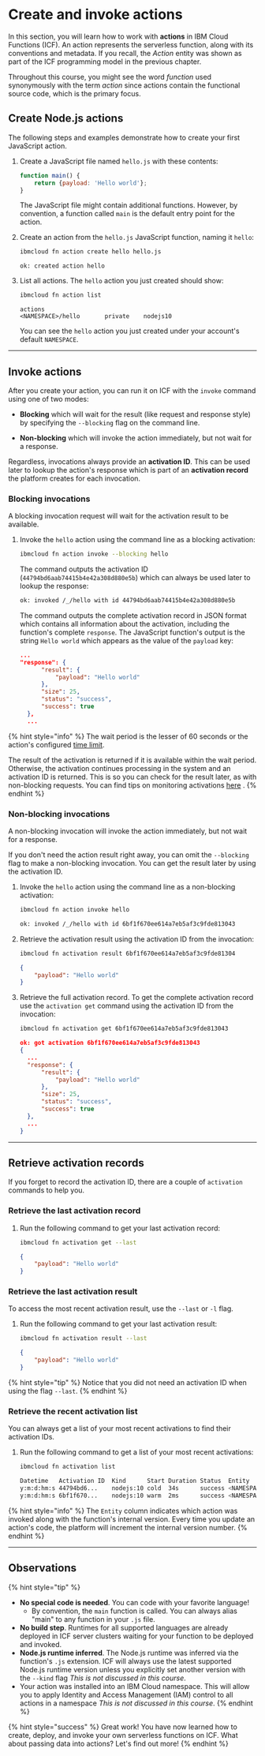 <!--
#
# Licensed to the Apache Software Foundation (ASF) under one or more
# contributor license agreements.  See the NOTICE file distributed with
# this work for additional information regarding copyright ownership.
# The ASF licenses this file to You under the Apache License, Version 2.0
# (the "License"); you may not use this file except in compliance with
# the License.  You may obtain a copy of the License at
#
#     http://www.apache.org/licenses/LICENSE-2.0
#
# Unless required by applicable law or agreed to in writing, software
# distributed under the License is distributed on an "AS IS" BASIS,
# WITHOUT WARRANTIES OR CONDITIONS OF ANY KIND, either express or implied.
# See the License for the specific language governing permissions and
# limitations under the License.
#
-->

# Create and invoke actions

In this section, you will learn how to work with **actions** in IBM Cloud Functions (ICF). An action represents the serverless function, along with its conventions and metadata. If you recall, the _Action_ entity was shown as part of the ICF programming model in the previous chapter.

Throughout this course, you might see the word _function_ used synonymously with the term _action_ since actions contain the functional source code, which is the primary focus.

## Create Node.js actions

The following steps and examples demonstrate how to create your first JavaScript action.

1. Create a JavaScript file named `hello.js` with these contents:

    ```javascript
    function main() {
        return {payload: 'Hello world'};
    }
    ```

    The JavaScript file might contain additional functions. However, by convention, a function called `main` is the default entry point for the action.

2. Create an action from the `hello.js` JavaScript function, naming it `hello`:

    ```bash
    ibmcloud fn action create hello hello.js
    ```

    ```text
    ok: created action hello
    ```

3. List all actions. The `hello` action you just created should show:

    ```bash
    ibmcloud fn action list
    ```

    ```text
    actions
    <NAMESPACE>/hello       private    nodejs10
    ```

    You can see the `hello` action you just created under your account's default `NAMESPACE`.

---

## Invoke actions

After you create your action, you can run it on ICF with the `invoke` command using one of two modes:

- **Blocking** which will wait for the result \(like request and response style\) by specifying the `--blocking` flag on the command line.

- **Non-blocking** which will invoke the action immediately, but not wait for a response.

Regardless, invocations always provide an **activation ID**. This can be used later to lookup the action's response which is part of an **activation record** the platform creates for each invocation.

### Blocking invocations

A blocking invocation request will wait for the activation result to be available.

1. Invoke the `hello` action using the command line as a blocking activation:

    ```bash
    ibmcloud fn action invoke --blocking hello
    ```

    The command outputs the activation ID (`44794bd6aab74415b4e42a308d880e5b`) which can always be used later to lookup the response:

    ```bash
    ok: invoked /_/hello with id 44794bd6aab74415b4e42a308d880e5b
    ```

    The command outputs the complete activation record in JSON format which contains all information about the activation, including the function's complete `response`. The JavaScript function's output is the string `Hello world` which appears as the value of the `payload` key:

    ```json
    ...
    "response": {
          "result": {
              "payload": "Hello world"
          },
          "size": 25,
          "status": "success",
          "success": true
      },
      ...
    ```

{% hint style="info" %}
The wait period is the lesser of 60 seconds or the action's configured [time limit](https://github.com/apache/incubator-openwhisk/blob/master/docs/reference.md#per-action-timeout-ms-default-60s).

The result of the activation is returned if it is available within the wait period. Otherwise, the activation continues processing in the system and an activation ID is returned. This is so you can check for the result later, as with non-blocking requests. You can find tips on monitoring activations [here]( https://github.com/apache/incubator-openwhisk/blob/master/docs/actions.md#watching-action-output) .
{% endhint %}

### Non-blocking invocations

A non-blocking invocation will invoke the action immediately, but not wait for a response.

If you don't need the action result right away, you can omit the `--blocking` flag to make a non-blocking invocation. You can get the result later by using the activation ID.

1. Invoke the `hello` action using the command line as a non-blocking activation:

    ```bash
    ibmcloud fn action invoke hello
    ```

    ```bash
    ok: invoked /_/hello with id 6bf1f670ee614a7eb5af3c9fde813043
    ```

2. Retrieve the activation result using the activation ID from the invocation:

    ```bash
    ibmcloud fn activation result 6bf1f670ee614a7eb5af3c9fde81304
    ```

    ```json
    {
        "payload": "Hello world"
    }
    ```

3. Retrieve the full activation record. To get the complete activation record use the `activation get` command using the activation ID from the invocation:

    ```bash
    ibmcloud fn activation get 6bf1f670ee614a7eb5af3c9fde813043
    ```

    ```json
    ok: got activation 6bf1f670ee614a7eb5af3c9fde813043
    {
      ...
      "response": {
          "result": {
              "payload": "Hello world"
          },
          "size": 25,
          "status": "success",
          "success": true
      },
      ...
    }
    ```

---

## Retrieve activation records

If you forget to record the activation ID, there are a couple of `activation` commands to help you.

### Retrieve the last activation record

1. Run the following command to get your last activation record:

    ```bash
    ibmcloud fn activation get --last
    ```

    ```json
    {
        "payload": "Hello world"
    }
    ```

### Retrieve the last activation result

To access the most recent activation result, use the `--last` or `-l` flag.

1. Run the following command to get your last activation result:

    ```bash
    ibmcloud fn activation result --last
    ```

    ```json
    {
        "payload": "Hello world"
    }
    ```

{% hint style="tip" %}
Notice that you did not need an activation ID when using the flag `--last`.
{% endhint %}

### Retrieve the recent activation list

You can always get a list of your most recent activations to find their activation IDs.

1. Run the following command to get a list of your most recent activations:

    ```bash
    ibmcloud fn activation list
    ```

    ```bash
    Datetime   Activation ID  Kind      Start Duration Status  Entity
    y:m:d:hm:s 44794bd6...    nodejs:10 cold  34s      success <NAMESPACE>/hello:0.0.1
    y:m:d:hm:s 6bf1f670...    nodejs:10 warm  2ms      success <NAMESPACE>/hello:0.0.1
    ```

{% hint style="info" %}
The `Entity` column indicates which action was invoked along with the function's internal version. Every time you update an action's code, the platform will increment the internal version number.
{% endhint %}

---

## Observations

{% hint style="tip" %}
- **No special code is needed**. You can code with your favorite language!
  - By convention, the `main` function is called. You can always alias "main" to any function in your `.js` file.
- **No build step**. Runtimes for all supported languages are already deployed in ICF server clusters waiting for your function to be deployed and invoked.
- **Node.js runtime inferred**. The Node.js runtime was inferred via the function's `.js` extension. ICF will always use the latest supported Node.js runtime version unless you explicitly set another version with the `--kind` flag _This is not discussed in this course_.
- Your action was installed into an IBM Cloud namespace. This will allow you to apply Identity and Access Management (IAM) control to all actions in a namespace _This is not discussed in this course_.
{% endhint %}

{% hint style="success" %}
Great work! You have now learned how to create, deploy, and invoke your own serverless functions on ICF. What about passing data into actions? Let's find out more!
{% endhint %}
